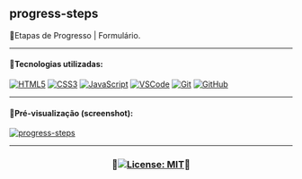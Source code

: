 ## progress-steps
🔸Etapas de Progresso | Formulário.
***
#### 🔸Tecnologias utilizadas:

[![HTML5](https://skills.thijs.gg/icons?i=html)](https://pt.wikipedia.org/wiki/HTML5)
[![CSS3](https://skills.thijs.gg/icons?i=css)](https://pt.wikipedia.org/wiki/CSS3)
[![JavaScript](https://skills.thijs.gg/icons?i=js)](https://pt.wikipedia.org/wiki/JavaScript)
[![VSCode](https://skills.thijs.gg/icons?i=vscode)](https://pt.wikipedia.org/wiki/Visual_Studio_Code)
[![Git](https://skills.thijs.gg/icons?i=git)](https://pt.wikipedia.org/wiki/Git)
[![GitHub](https://skills.thijs.gg/icons?i=github)](https://pt.wikipedia.org/wiki/GitHub)

***
#### 🔸Pré-visualização (screenshot):
[![progress-steps](https://user-images.githubusercontent.com/80191040/226910107-9d7bd762-0f1f-4e79-b66c-14f7980f2a0a.png)](https://adriwco.github.io/progress-steps)

***
### <p align="center">🔸[![License: MIT](https://img.shields.io/badge/License-MIT-red.svg)](https://opensource.org/licenses/MIT)🔸</p>
